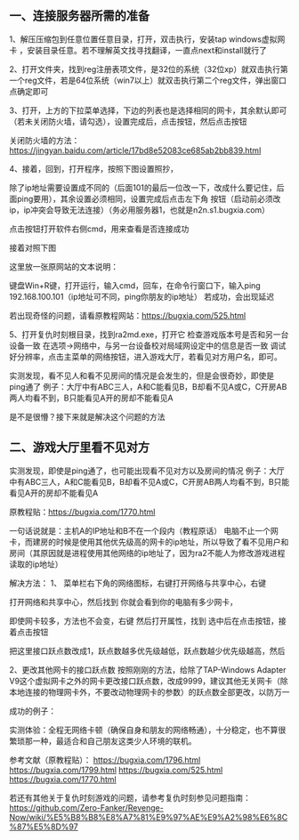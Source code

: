 ## 一、连接服务器所需的准备

1、解压压缩包到任意位置任意目录，打开，双击执行，安装tap windows虚拟网卡 ，安装目录任意。若不理解英文找寻找翻译，一直点next和install就行了



2、打开文件夹，找到reg注册表项文件，是32位的系统（32位xp）就双击执行第一个reg文件，若是64位系统（win7以上）就双击执行第二个reg文件，弹出窗口点确定即可



3、打开，上方的下拉菜单选择，下边的列表也是选择相同的网卡，其余默认即可（若未关闭防火墙，请勾选），设置完成后，点击按钮，然后点击按钮

关闭防火墙的方法：https://jingyan.baidu.com/article/17bd8e52083ce685ab2bb839.html






4、接着，回到，打开程序，按照下图设置照抄，

除了ip地址需要设置成不同的（后面101的最后一位改一下，改成什么要记住，后面ping要用），其余设置必须相同，设置完成后点击左下角 按钮（启动前必须改ip，ip冲突会导致无法连接）（务必用服务器1，也就是n2n.s1.bugxia.com）


点击按钮打开软件右侧cmd，用来查看是否连接成功


接着对照下图


这里放一张原网站的文本说明：

键盘Win+R键，打开运行，输入cmd，回车，在命令行窗口下，输入ping 192.168.100.101（ip地址可不同，ping你朋友的ip地址）
若成功，会出现延迟



若出现奇怪的问题，请看原教程网站：https://bugxia.com/525.html




5、打开复仇时刻根目录，找到ra2md.exe，打开它
检查游戏版本号是否和另一台设备一致
在选项→网络中，与另一台设备校对局域网设定中的信息是否一致
调试好分辨率，点击主菜单的网络按钮，进入游戏大厅，若看见对方用户名，即可。


实测发现，看不见人和看不见房间的情况是会发生的，但是会很奇妙，即使是ping通了
例子：大厅中有ABC三人，A和C能看见B，B却看不见A或C，C开房AB两人均看不到，B只能看见A开的房却不能看见A

是不是很懵？接下来就是解决这个问题的方法

## 二、游戏大厅里看不见对方

实测发现，即使是ping通了，也可能出现看不见对方以及房间的情况
例子：大厅中有ABC三人，A和C能看见B，B却看不见A或C，C开房AB两人均看不到，B只能看见A开的房却不能看见A


原教程贴：https://bugxia.com/1770.html

一句话说就是：主机A的IP地址和B不在一个段内（教程原话）
电脑不止一个网卡，而建房的时候是使用其他优先级高的网卡的ip地址，所以导致了看不见用户和房间（其原因就是进程使用其他网络的ip地址了，因为ra2不能人为修改游戏进程读取的ip地址）

解决方法：
1、
菜单栏右下角的网络图标，右键打开网络与共享中心，右键

打开网络和共享中心，然后找到
你就会看到你的电脑有多少网卡，

即使网卡较多，方法也不会变，右键
然后打开属性，找到
选中后在点击按钮，接着点击按钮

把这里接口跃点数改成1，跃点数越多优先级越低，跃点数越少优先级越高，然后

2、更改其他网卡的接口跃点数
按照刚刚的方法，给除了TAP-Windows Adapter V9这个虚拟网卡之外的网卡更改接口跃点数，改成9999，建议其他无关网卡（除本地连接的物理网卡外，不要改动物理网卡的参数）的跃点数全部更改，以防万一

成功的例子：




实测体验：全程无网络卡顿（确保自身和朋友的网络畅通），十分稳定，也不算很繁琐那一种，最适合和自己朋友这类少人环境的联机。


参考文献（原教程贴）：
https://bugxia.com/1796.html
https://bugxia.com/1799.html
https://bugxia.com/525.html
https://bugxia.com/1770.html


若还有其他关于复仇时刻游戏的问题，请参考复仇时刻参见问题指南：https://github.com/Zero-Fanker/Revenge-Now/wiki/%E5%B8%B8%E8%A7%81%E9%97%AE%E9%A2%98%E6%8C%87%E5%8D%97